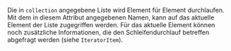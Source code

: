 Die in `collection` angegebene Liste wird Element für Element durchlaufen. Mit dem in diesem Attribut angegebenen Namen, kann auf das aktuelle Element der Liste zugegriffen werden. Für das aktuelle Element können noch zusätzliche Informationen, die den Schleifendurchlauf betreffen abgefragt werden (siehe `IteratorItem`).